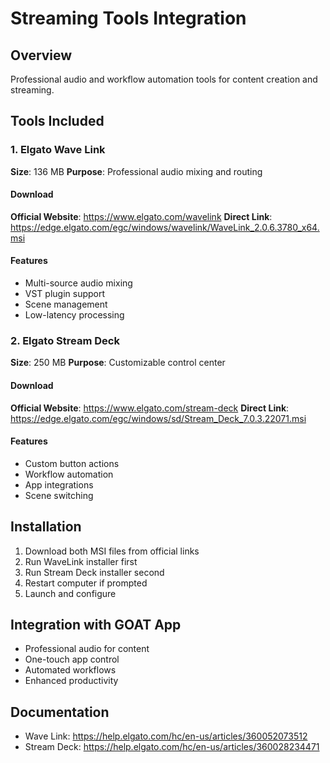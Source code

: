 # Streaming Tools Integration

## Overview
Professional audio and workflow automation tools for content creation and streaming.

## Tools Included

### 1. Elgato Wave Link
**Size**: 136 MB
**Purpose**: Professional audio mixing and routing

#### Download
**Official Website**: https://www.elgato.com/wavelink
**Direct Link**: https://edge.elgato.com/egc/windows/wavelink/WaveLink_2.0.6.3780_x64.msi

#### Features
- Multi-source audio mixing
- VST plugin support
- Scene management
- Low-latency processing

### 2. Elgato Stream Deck
**Size**: 250 MB
**Purpose**: Customizable control center

#### Download
**Official Website**: https://www.elgato.com/stream-deck
**Direct Link**: https://edge.elgato.com/egc/windows/sd/Stream_Deck_7.0.3.22071.msi

#### Features
- Custom button actions
- Workflow automation
- App integrations
- Scene switching

## Installation
1. Download both MSI files from official links
2. Run WaveLink installer first
3. Run Stream Deck installer second
4. Restart computer if prompted
5. Launch and configure

## Integration with GOAT App
- Professional audio for content
- One-touch app control
- Automated workflows
- Enhanced productivity

## Documentation
- Wave Link: https://help.elgato.com/hc/en-us/articles/360052073512
- Stream Deck: https://help.elgato.com/hc/en-us/articles/360028234471